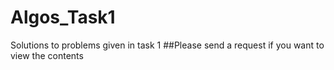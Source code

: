 # Algos_Task1
Solutions to problems given in task 1
##Please send a request if you want to view the contents
